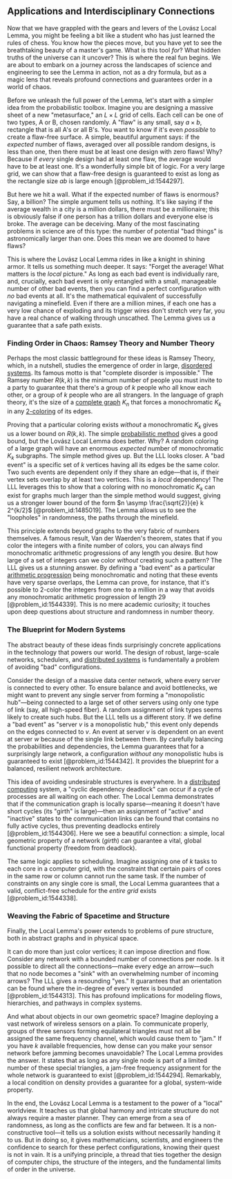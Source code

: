 ## Applications and Interdisciplinary Connections

Now that we have grappled with the gears and levers of the Lovász Local Lemma, you might be feeling a bit like a student who has just learned the rules of chess. You know how the pieces move, but you have yet to see the breathtaking beauty of a master's game. What is this tool *for*? What hidden truths of the universe can it uncover? This is where the real fun begins. We are about to embark on a journey across the landscapes of science and engineering to see the Lemma in action, not as a dry formula, but as a magic lens that reveals profound connections and guarantees order in a world of chaos.

Before we unleash the full power of the Lemma, let's start with a simpler idea from the probabilistic toolbox. Imagine you are designing a massive sheet of a new "metasurface," an $L \times L$ grid of cells. Each cell can be one of two types, A or B, chosen randomly. A "flaw" is any small, say $a \times b$, rectangle that is all A's or all B's. You want to know if it's even *possible* to create a flaw-free surface. A simple, beautiful argument says: if the *expected* number of flaws, averaged over all possible random designs, is less than one, then there must be at least one design with zero flaws! Why? Because if *every* single design had at least one flaw, the average would have to be at least one. It's a wonderfully simple bit of logic. For a very large grid, we can show that a flaw-free design is guaranteed to exist as long as the rectangle size $ab$ is large enough [@problem_id:1544297].

But here we hit a wall. What if the expected number of flaws is enormous? Say, a billion? The simple argument tells us nothing. It's like saying if the average wealth in a city is a million dollars, there must be a millionaire; this is obviously false if one person has a trillion dollars and everyone else is broke. The average can be deceiving. Many of the most fascinating problems in science are of this type: the number of potential "bad things" is astronomically larger than one. Does this mean we are doomed to have flaws?

This is where the Lovász Local Lemma rides in like a knight in shining armor. It tells us something much deeper. It says: "Forget the average! What matters is the *local* picture." As long as each bad event is individually rare, and, crucially, each bad event is only entangled with a small, manageable number of other bad events, then you can find a perfect configuration with *no* bad events at all. It's the mathematical equivalent of successfully navigating a minefield. Even if there are a million mines, if each one has a very low chance of exploding and its trigger wires don't stretch very far, you have a real chance of walking through unscathed. The Lemma gives us a guarantee that a safe path exists.

### Finding Order in Chaos: Ramsey Theory and Number Theory

Perhaps the most classic battleground for these ideas is Ramsey Theory, which, in a nutshell, studies the emergence of order in large, [disordered systems](@article_id:144923). Its famous motto is that "complete disorder is impossible." The Ramsey number $R(k, k)$ is the minimum number of people you must invite to a party to guarantee that there's a group of $k$ people who all know each other, or a group of $k$ people who are all strangers. In the language of graph theory, it's the size of a [complete graph](@article_id:260482) $K_n$ that forces a monochromatic $K_k$ in any [2-coloring](@article_id:636660) of its edges.

Proving that a particular coloring exists *without* a monochromatic $K_k$ gives us a lower bound on $R(k,k)$. The simple [probabilistic method](@article_id:197007) gives a good bound, but the Lovász Local Lemma does better. Why? A random coloring of a large graph will have an enormous *expected* number of monochromatic $K_k$ subgraphs. The simple method gives up. But the LLL looks closer. A "bad event" is a specific set of $k$ vertices having all its edges be the same color. Two such events are dependent only if they share an edge—that is, if their vertex sets overlap by at least two vertices. This is a *local* dependency! The LLL leverages this to show that a coloring with no monochromatic $K_k$ can exist for graphs much larger than the simple method would suggest, giving us a stronger lower bound of the form $n \asymp \frac{\sqrt{2}}{e} k 2^{k/2}$ [@problem_id:1485019]. The Lemma allows us to see the "loopholes" in randomness, the paths through the minefield.

This principle extends beyond graphs to the very fabric of numbers themselves. A famous result, Van der Waerden's theorem, states that if you color the integers with a finite number of colors, you can always find monochromatic arithmetic progressions of any length you desire. But how large of a set of integers can we color *without* creating such a pattern? The LLL gives us a stunning answer. By defining a "bad event" as a particular [arithmetic progression](@article_id:266779) being monochromatic and noting that these events have very sparse overlaps, the Lemma can prove, for instance, that it's possible to 2-color the integers from one to a million in a way that avoids any monochromatic arithmetic progression of length 29 [@problem_id:1544339]. This is no mere academic curiosity; it touches upon deep questions about structure and randomness in number theory.

### The Blueprint for Modern Systems

The abstract beauty of these ideas finds surprisingly concrete applications in the technology that powers our world. The design of robust, large-scale networks, schedulers, and [distributed systems](@article_id:267714) is fundamentally a problem of avoiding "bad" configurations.

Consider the design of a massive data center network, where every server is connected to every other. To ensure balance and avoid bottlenecks, we might want to prevent any single server from forming a "monopolistic hub"—being connected to a large set of other servers using only one type of link (say, all high-speed fiber). A random assignment of link types seems likely to create such hubs. But the LLL tells us a different story. If we define a "bad event" as "server $v$ is a monopolistic hub," this event only depends on the edges connected to $v$. An event at server $v$ is dependent on an event at server $w$ because of the single link between them. By carefully balancing the probabilities and dependencies, the Lemma guarantees that for a surprisingly large network, a configuration *without any* monopolistic hubs is guaranteed to exist [@problem_id:1544342]. It provides the blueprint for a balanced, resilient network architecture.

This idea of avoiding undesirable structures is everywhere. In a [distributed computing](@article_id:263550) system, a "cyclic dependency deadlock" can occur if a cycle of processes are all waiting on each other. The Local Lemma demonstrates that if the communication graph is locally sparse—meaning it doesn't have short cycles (its "girth" is large)—then an assignment of "active" and "inactive" states to the communication links can be found that contains no fully active cycles, thus preventing deadlocks entirely [@problem_id:1544306]. Here we see a beautiful connection: a simple, local geometric property of a network ($girth$) can guarantee a vital, global functional property (freedom from deadlock).

The same logic applies to scheduling. Imagine assigning one of $k$ tasks to each core in a computer grid, with the constraint that certain pairs of cores in the same row or column cannot run the same task. If the number of constraints on any single core is small, the Local Lemma guarantees that a valid, conflict-free schedule for the *entire grid* exists [@problem_id:1544338].

### Weaving the Fabric of Spacetime and Structure

Finally, the Local Lemma's power extends to problems of pure structure, both in abstract graphs and in physical space.

It can do more than just color vertices; it can impose direction and flow. Consider any network with a bounded number of connections per node. Is it possible to direct all the connections—make every edge an arrow—such that no node becomes a "sink" with an overwhelming number of incoming arrows? The LLL gives a resounding "yes." It guarantees that an orientation can be found where the in-degree of every vertex is bounded [@problem_id:1544313]. This has profound implications for modeling flows, hierarchies, and pathways in complex systems.

And what about objects in our own geometric space? Imagine deploying a vast network of wireless sensors on a plain. To communicate properly, groups of three sensors forming equilateral triangles must not all be assigned the same frequency channel, which would cause them to "jam." If you have $k$ available frequencies, how dense can you make your sensor network before jamming becomes unavoidable? The Local Lemma provides the answer. It states that as long as any single node is part of a limited number of these special triangles, a jam-free frequency assignment for the whole network is guaranteed to exist [@problem_id:1544294]. Remarkably, a local condition on density provides a guarantee for a global, system-wide property.

In the end, the Lovász Local Lemma is a testament to the power of a "local" worldview. It teaches us that global harmony and intricate structure do not always require a master planner. They can emerge from a sea of randomness, as long as the conflicts are few and far between. It is a non-constructive tool—it tells us a solution exists without necessarily handing it to us. But in doing so, it gives mathematicians, scientists, and engineers the confidence to search for these perfect configurations, knowing their quest is not in vain. It is a unifying principle, a thread that ties together the design of computer chips, the structure of the integers, and the fundamental limits of order in the universe.